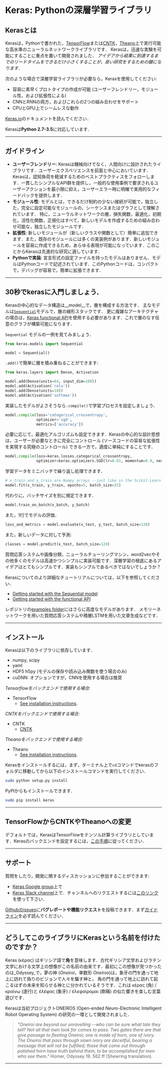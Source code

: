 # Keras: Pythonの深層学習ライブラリ

## Kerasとは

Kerasは，Pythonで書かれた，[TensorFlow](https://github.com/tensorflow/tensorflow)または[CNTK](https://github.com/Microsoft/cntk)，[Theano](https://github.com/Theano/Theano)上で実行可能な高水準のニューラルネットワークライブラリです．
Kerasは，迅速な実験を可能にすることに重点を置いて開発されました．
*アイデアから結果に到達するまでのリードタイムをできるだけ小さくすることが，良い研究をするための鍵になります．*

次のような場合で深層学習ライブラリが必要なら，Kerasを使用してください:

- 容易に素早くプロトタイプの作成が可能 (ユーザーフレンドリー，モジュール性，および拡張性による)
- CNNとRNNの両方，およびこれらの2つの組み合わせをサポート
- CPUとGPU上でシームレスな動作

[Keras.io](https://keras.io)のドキュメントを読んでください．

Kerasは**Python 2.7-3.5**に対応しています．


------------------


## ガイドライン

- __ユーザーフレンドリー__: Kerasは機械向けでなく，人間向けに設計されたライブラリです．ユーザーエクスペリエンスを前面と中心においています．Kerasは，認知負荷を軽減するためのベストプラクティスをフォローします．一貫したシンプルなAPI群を提供し，一般的な使用事例で要求されるユーザーアクションを最小限に抑え，ユーザーエラー時に明確で実用的なフィードバックを提供します．
- __モジュール性__: モデルとは，できるだけ制約の少ない接続が可能で，独立した，完全に設定可能なモジュールの，シーケンスまたはグラフとして理解されています．
特に，ニューラルネットワークの層，損失関数，最適化，初期化，活性化関数，正規化はすべて，新しいモデルを作成するための組み合わせ可能な，独立したモジュールです．
- __拡張性__: 新しいモジュールが（新しいクラスや関数として）簡単に追加できます．また，既存のモジュールには多くの実装例があります．新しいモジュールを容易に作成できるため，あらゆる表現が可能になっています．このことからKerasは先進的な研究に適しています．
- __Pythonで実装__: 宣言形式の設定ファイルを持ったモデルはありません．モデルはPythonコードで記述されています．このPythonコードは，コンパクトで，デバッグが容易で，簡単に拡張できます．


------------------


## 30秒でkerasに入門しましょう．

Kerasの中心的なデータ構造は__model__で，層を構成する方法です．
主なモデルは[`Sequential`](http://keras.io/getting-started/sequential-model-guide)モデルで，層の線形スタックです．
更に複雑なアーキテクチャの場合は，[Keras functional API](http://keras.io/getting-started/functional-api-guide)を使用する必要があります．これで層のなす任意のグラフが構築可能になります．

`Sequential` モデルの一例を見てみましょう．

```python
from keras.models import Sequential

model = Sequential()
```

`.add()`で簡単に層を積み重ねることができます:

```python
from keras.layers import Dense, Activation

model.add(Dense(units=64, input_dim=100))
model.add(Activation('relu'))
model.add(Dense(units=10))
model.add(Activation('softmax'))
```

実装したモデルがよさそうなら`.compile()`で学習プロセスを設定しましょう．

```python
model.compile(loss='categorical_crossentropy',
              optimizer='sgd',
              metrics=['accuracy'])
```

必要に応じて，最適化アルゴリズムも設定できます．Kerasの中心的な設計思想は，ユーザーが必要なときに完全にコントロール (ソースコードの容易な拡張性を実現する究極のコントロール) できる一方で，適度に単純にすることです．

```python
model.compile(loss=keras.losses.categorical_crossentropy,
              optimizer=keras.optimizers.SGD(lr=0.01, momentum=0.9, nesterov=True))
```

学習データをミニバッチで繰り返し処理できます．

```python
# x_train and y_train are Numpy arrays --just like in the Scikit-Learn API.
model.fit(x_train, y_train, epochs=5, batch_size=32)
```

代わりに，バッチサイズを別に規定できます．

```python
model.train_on_batch(x_batch, y_batch)
```

また，1行でモデルの評価．

```python
loss_and_metrics = model.evaluate(x_test, y_test, batch_size=128)
```

また，新しいデータに対して予測:

```python
classes = model.predict(x_test, batch_size=128)
```

質問応答システムや画像分類，ニューラルチューリングマシン，word2vecやその他多くのモデルは高速かつシンプルに実装可能です．深層学習の根底にあるアイデアはとてもシンプルです．実装もシンプルであるべきではないでしょうか？

Kerasについてのより詳細なチュートリアルについては，以下を参照してください．

- [Getting started with the Sequential model](http://keras.io/getting-started/sequential-model-guide)
- [Getting started with the functional API](http://keras.io/getting-started/functional-api-guide)

レポジトリの[examples folder](https://github.com/fchollet/keras/tree/master/examples)にはさらに高度なモデルがあります．
メモリーネットワークを用いた質問応答システムや積層LSTMを用いた文章生成などです．


------------------


## インストール

Kerasは以下のライブラリに依存しています．

- numpy, scipy
- yaml
- HDF5 h5py (モデルの保存や読み込み関数を使う場合のみ)
- cuDNN: オプションですが，CNNを使用する場合は推奨


*Tensorflowをバックエンドで使用する場合:*

- TensorFlow
    - [See installation instructions](https://github.com/tensorflow/tensorflow#download-and-setup).

*CNTKをバックエンドで使用する場合:*

- CNTK
    - [CNTK](https://github.com/Microsoft/cntk)

*Theanoをバックエンドで使用する場合:*

- Theano
    - [See installation instructions](http://deeplearning.net/software/theano/install.html#install).

Kerasをインストールするには，まず，ターミナル上で`cd`コマンドでkerasのフォルダに移動してから以下のインストールコマンドを実行してください．

```sh
sudo python setup.py install
```

PyPIからもインストールできます．

```sh
sudo pip install keras
```


------------------


## TensorFlowからCNTKやTheanoへの変更

デフォルトでは，KerasはTensorFlowをテンソル計算ライブラリとしています．Kerasのバックエンドを設定するには，[この手順](http://keras.io/backend/)に従ってください．


------------------


## サポート

質問をしたり，開発に関するディスカッションに参加することができます:

- [Keras Google group](https://groups.google.com/forum/#!forum/keras-users)上で
- [Keras Slack channel](https://kerasteam.slack.com)上で．チャンネルへのリクエストするには[このリンク](https://keras-slack-autojoin.herokuapp.com/)を使って下さい．

 [Githubのissues](https://github.com/fchollet/keras/issues)に**バグレポートや機能リクエスト**を投稿できます．まず[ガイドライン](https://github.com/fchollet/keras/blob/master/CONTRIBUTING.md)を必ず読んでください．

------------------


## どうしてこのライブラリにKerasという名前を付けたのですか？

Keras (κέρας) はギリシア語で**角**を意味します．古代ギリシア文学およびラテン文学における文学上の想像がこの名前の由来です．最初にこの想像が見つかったのは_Odyssey_で，夢の神 (_Oneiroi_，単数形 _Oneiros_)は，象牙の門を通って地上に訪れて偽りのビジョンで人々を騙す神と， 角の門を通って地上に訪れて起こるはずの未来を知らせる神とに分かれているそうです．これは κέρας (角) / κραίνω (遂行)と ἐλέφας (象牙) / ἐλεφαίρομαι (欺瞞) の似た響きを楽しむ言葉遊びです．

Kerasは当初プロジェクトONEIROS (Open-ended Neuro-Electronic Intelligent Robot Operating System) の研究の一環として開発されました．

>_"Oneiroi are beyond our unravelling --who can be sure what tale they tell? Not all that men look for comes to pass. Two gates there are that give passage to fleeting Oneiroi; one is made of horn, one of ivory. The Oneiroi that pass through sawn ivory are deceitful, bearing a message that will not be fulfilled; those that come out through polished horn have truth behind them, to be accomplished for men who see them."_ Homer, Odyssey 19. 562 ff (Shewring translation).

------------------
